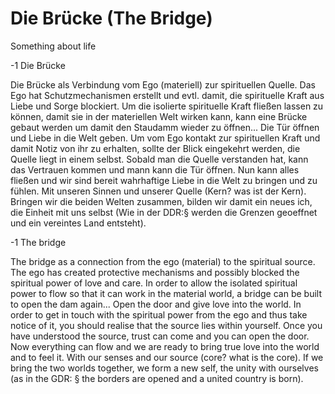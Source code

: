 # Die Brücke (The Bridge)
Something about life


-1 Die Brücke

Die Brücke als Verbindung vom Ego (materiell) zur spirituellen Quelle.
Das Ego hat Schutzmechanismen erstellt und evtl. damit, die spirituelle Kraft aus Liebe und Sorge blockiert.
Um die isolierte spirituelle Kraft fließen lassen zu können, damit sie in der materiellen Welt wirken kann, kann eine Brücke gebaut werden um damit den Staudamm wieder zu öffnen... 
Die Tür öffnen und Liebe in die Welt geben. Um vom Ego kontakt zur spirituellen Kraft und damit Notiz von ihr zu erhalten, sollte der Blick eingekehrt werden, die Quelle liegt in einem selbst.
Sobald man die Quelle verstanden hat, kann das Vertrauen kommen und mann kann die Tür öffnen. Nun kann alles fließen und wir sind bereit wahrhaftige Liebe in die Welt zu bringen und zu fühlen. Mit unseren Sinnen und unserer Quelle (Kern? was ist der Kern). Bringen wir die beiden Welten zusammen, bilden wir damit ein neues ich, die Einheit mit uns selbst (Wie in der DDR:§ werden die Grenzen geoeffnet und ein vereintes Land entsteht).



-1 The bridge

The bridge as a connection from the ego (material) to the spiritual source.
The ego has created protective mechanisms and possibly blocked the spiritual power of love and care.
In order to allow the isolated spiritual power to flow so that it can work in the material world, a bridge can be built to open the dam again... 
Open the door and give love into the world. In order to get in touch with the spiritual power from the ego and thus take notice of it, you should realise that the source lies within yourself.
Once you have understood the source, trust can come and you can open the door. Now everything can flow and we are ready to bring true love into the world and to feel it. With our senses and our source (core? what is the core). 
If we bring the two worlds together, we form a new self, the unity with ourselves (as in the GDR: § the borders are opened and a united country is born).
